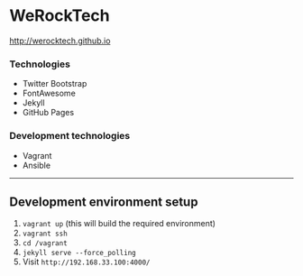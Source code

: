 # WeRockTech

http://werocktech.github.io

### Technologies

* Twitter Bootstrap
* FontAwesome
* Jekyll
* GitHub Pages

### Development technologies

* Vagrant
* Ansible

---

## Development environment setup

1. `vagrant up` (this will build the required environment)
2. `vagrant ssh`
3. `cd /vagrant`
4. `jekyll serve --force_polling`
5. Visit `http://192.168.33.100:4000/`
